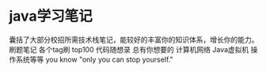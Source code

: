 # java学习笔记
囊括了大部分校招所需技术栈笔记，能较好的丰富你的知识体系，增长你的能力。
刷题笔记 各个tag刷 top100 代码随想录 总有你想要的
计算机网络 Java虚拟机 操作系统等等
you know "only you can stop yourself."
